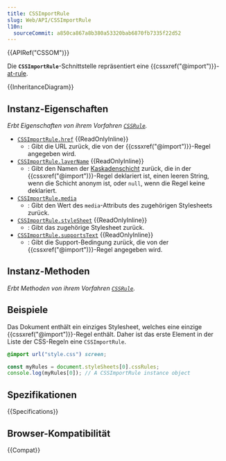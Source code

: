 ```yaml
---
title: CSSImportRule
slug: Web/API/CSSImportRule
l10n:
  sourceCommit: a850ca867a8b380a53320bab6870fb7335f22d52
---
```


{{APIRef("CSSOM")}}

Die **`CSSImportRule`**-Schnittstelle repräsentiert eine {{cssxref("@import")}}-[at-rule](/de/docs/Web/CSS/CSS_syntax/At-rule).

{{InheritanceDiagram}}

## Instanz-Eigenschaften

_Erbt Eigenschaften von ihrem Vorfahren [`CSSRule`](/de/docs/Web/API/CSSRule)._

- [`CSSImportRule.href`](/de/docs/Web/API/CSSImportRule/href) {{ReadOnlyInline}}
  - : Gibt die URL zurück, die von der {{cssxref("@import")}}-Regel angegeben wird.
- [`CSSImportRule.layerName`](/de/docs/Web/API/CSSImportRule/layerName) {{ReadOnlyInline}}
  - : Gibt den Namen der [Kaskadenschicht](/de/docs/Web/CSS/@layer) zurück, die in der {{cssxref("@import")}}-Regel deklariert ist, einen leeren String, wenn die Schicht anonym ist, oder `null`, wenn die Regel keine deklariert.
- [`CSSImportRule.media`](/de/docs/Web/API/CSSImportRule/media)
  - : Gibt den Wert des `media`-Attributs des zugehörigen Stylesheets zurück.
- [`CSSImportRule.styleSheet`](/de/docs/Web/API/CSSImportRule/styleSheet) {{ReadOnlyInline}}
  - : Gibt das zugehörige Stylesheet zurück.
- [`CSSImportRule.supportsText`](/de/docs/Web/API/CSSImportRule/supportsText) {{ReadOnlyInline}}
  - : Gibt die Support-Bedingung zurück, die von der {{cssxref("@import")}}-Regel angegeben wird.

## Instanz-Methoden

_Erbt Methoden von ihrem Vorfahren [`CSSRule`](/de/docs/Web/API/CSSRule)._

## Beispiele

Das Dokument enthält ein einziges Stylesheet, welches eine einzige {{cssxref("@import")}}-Regel enthält. Daher ist das erste Element in der Liste der CSS-Regeln eine `CSSImportRule`.

```css
@import url("style.css") screen;
```

```js
const myRules = document.styleSheets[0].cssRules;
console.log(myRules[0]); // A CSSImportRule instance object
```

## Spezifikationen

{{Specifications}}

## Browser-Kompatibilität

{{Compat}}
